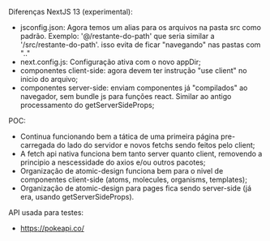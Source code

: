 Diferenças NextJS 13 (experimental):

- jsconfig.json: Agora temos um alias para os arquivos na pasta src como padrão. Exemplo: '@/restante-do-path' que seria similar a '/src/restante-do-path'. isso evita de ficar "navegando" nas pastas com ".."
- next.config.js: Configuração ativa com o novo appDir;
- componentes client-side: agora devem ter instrução "use client" no inicio do arquivo;
- componentes server-side: enviam componentes já "compilados" ao navegador, sem bundle js para funções react. Similar ao antigo processamento do getServerSideProps;

POC:

- Continua funcionando bem a tática de uma primeira página pre-carregada do lado do servidor e novos fetchs sendo feitos pelo client;
- A fetch api nativa funciona bem tanto server quanto client, removendo a principio a nescessidade do axios e/ou outros pacotes;
- Organização de atomic-design funciona bem para o nivel de componentes client-side (atoms, molecules, organisms, templates);
- Organização de atomic-design para pages fica sendo server-side (já era, usando getServerSideProps).

API usada para testes:

- https://pokeapi.co/
